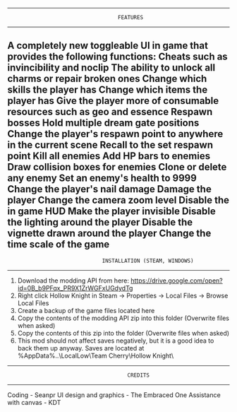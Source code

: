 ----------------------------------------------------------------------------------------
                                       FEATURES
----------------------------------------------------------------------------------------
A completely new toggleable UI in game that provides the following functions:
Cheats such as invincibility and noclip
The ability to unlock all charms or repair broken ones
Change which skills the player has
Change which items the player has
Give the player more of consumable resources such as geo and essence
Respawn bosses
Hold multiple dream gate positions
Change the player's respawn point to anywhere in the current scene
Recall to the set respawn point
Kill all enemies
Add HP bars to enemies
Draw collision boxes for enemies
Clone or delete any enemy
Set an enemy's health to 9999
Change the player's nail damage
Damage the player
Change the camera zoom level
Disable the in game HUD
Make the player invisible
Disable the lighting around the player
Disable the vignette drawn around the player
Change the time scale of the game
----------------------------------------------------------------------------------------
                                  INSTALLATION (STEAM, WINDOWS)
----------------------------------------------------------------------------------------
1) Download the modding API from here: https://drive.google.com/open?id=0B_b9PFqx_PR9X1ZrWGFxUGdydTg
2) Right click Hollow Knight in Steam -> Properties -> Local Files -> Browse Local Files
3) Create a backup of the game files located here
4) Copy the contents of the modding API zip into this folder (Overwrite files when asked)
5) Copy the contents of this zip into the folder (Overwrite files when asked)
6) This mod should not affect saves negatively, but it is a good idea to back them up anyway.
   Saves are located at %AppData%\..\LocalLow\Team Cherry\Hollow Knight\
----------------------------------------------------------------------------------------
                                          CREDITS
----------------------------------------------------------------------------------------
Coding - Seanpr
UI design and graphics - The Embraced One
Assistance with canvas - KDT
